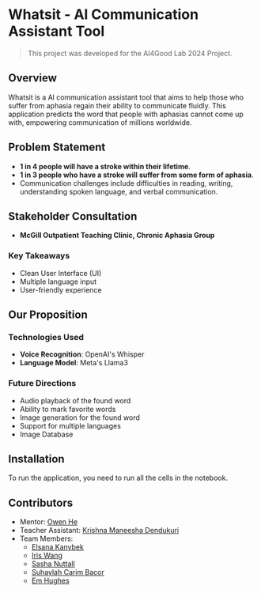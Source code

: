 # Whatsit - Al Communication Assistant Tool

> This project was developed for the AI4Good Lab 2024 Project. 

## Overview
Whatsit is a Al communication assistant tool that aims to help those who suffer from aphasia regain their ability to communicate fluidly. This application predicts the word that people with aphasias cannot come up with, empowering communication of millions worldwide.

## Problem Statement
- **1 in 4 people will have a stroke within their lifetime**.
- **1 in 3 people who have a stroke will suffer from some form of aphasia**.
- Communication challenges include difficulties in reading, writing, understanding spoken language, and verbal communication.

## Stakeholder Consultation
- **McGill Outpatient Teaching Clinic, Chronic Aphasia Group**

### Key Takeaways
- Clean User Interface (UI)
- Multiple language input
- User-friendly experience

## Our Proposition
### Technologies Used
- **Voice Recognition**: OpenAI's Whisper
- **Language Model**: Meta's Llama3

### Future Directions
- Audio playback of the found word
- Ability to mark favorite words
- Image generation for the found word
- Support for multiple languages
- Image Database

## Installation

To run the application, you need to run all the cells in the notebook. 

## Contributors
- Mentor: [Owen He](https://www.linkedin.com/in/owen-he-b7b064279/)
- Teacher Assistant: [Krishna Maneesha Dendukuri](https://www.linkedin.com/in/krishna-maneeshad/)
- Team Members:
    -   [Elsana Kanybek](https://www.linkedin.com/in/elsanakanybek/)
    -   [Iris Wang](https://www.linkedin.com/in/iris-yiwei-wang/)
    -   [Sasha Nuttall](https://www.linkedin.com/in/sasha-nuttall-1x/)
    -   [Suhaylah Carim Bacor](https://www.linkedin.com/in/suhaylah-carim-bacor-31094a226/)
    -   [Em Hughes](https://www.linkedin.com/in/marie-hughes-812ab4309/)

